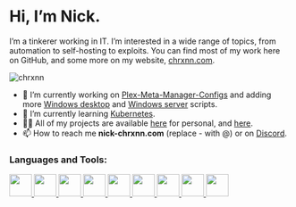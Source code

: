 # Hi, I’m Nick.

I’m a tinkerer working in IT. I’m interested in a wide range of topics, from automation to self-hosting to exploits. You
can find most of my work here on GitHub, and some more on my website,
[chrxnn.com](https://chrxnn.com).

<p align="left"> <img src="https://komarev.com/ghpvc/?username=chrxnn&label=Profile%20views&color=brightgreen&style=flat" alt="chrxnn" /> </p>

<!-- <p align="left"> <a href="https://github.com/ryo-ma/github-profile-trophy"><img src="https://github-profile-trophy.vercel.app/?username=zusier" alt="zusier" /></a> </p> -->

- 🔭 I’m currently working on [Plex-Meta-Manager-Configs](https://github.com/housefisharr/PMM-Configs) and adding more [Windows desktop](https://github.com/chrxnn/windows-desktop) and [Windows server](https://github.com/chrxnn/windows-server) scripts.
- 🌱 I’m currently learning [Kubernetes](https://kubernetes.io/).
- 👨‍💻 All of my projects are available [here](https://github.com/chrxnn?tab=repositories) for personal, and [here](https://github.com/orgs/housefisharr/repositories).
- 📫 How to reach me **nick-chrxnn.com** (replace - with @) or on [Discord](https://discord.com/users/288354979738288131).


<h3 align="left">Languages and Tools:</h3>
<p align="left"> 

<a href="https://code.visualstudio.com/" target="_blank"> <img src="https://code.visualstudio.com/assets/images/code-stable.png" width="40" height="40"/> </a> 
<a href="https://www.microsoft.com/en-us/windows-server" target="_blank"> <img src="https://cdn.freebiesupply.com/logos/large/2x/windows-server-2-logo-png-transparent.png" width="40" height="40"/> </a> 
<a href="https://azure.microsoft.com/en-us/" target="_blank"> <img src="https://upload.wikimedia.org/wikipedia/commons/thumb/f/fa/Microsoft_Azure.svg/330px-Microsoft_Azure.svg.png" width="40" height="40"/> </a> 
<a href="https://www.linux.org/" target="_blank"> <img src="https://cdn.jsdelivr.net/gh/devicons/devicon/icons/linux/linux-original.svg" width="40" height="40"/> </a>
<a href="https://www.docker.com/" target="_blank"> <img src="https://cdn.jsdelivr.net/gh/devicons/devicon/icons/docker/docker-plain.svg" width="40" height="40"/> </a>
<a href="https://www.vmware.com/" target="_blank"> <img src="https://upload.wikimedia.org/wikipedia/commons/3/34/VMware_Workstation_11.0_icon.png" width="40" height="40"/> </a>
<a href="https://www.proxmox.com/en/" target="_blank"> <img src="https://play-lh.googleusercontent.com/TT36Nsjyt0Yn8eyPAXuNK0bJsXmryP9ovsp7qdOy9sulYlr7v2Le5Ckf0I9S3AiaaXs" width="40" height="40"/> </a>
<a href="https://www.proxmox.com/en/" target="_blank"> <img src="https://raw.githubusercontent.com/chrxnn/chrxnn/main/unraid.ico" width="40" height="40"/> </a>
<a href="https://www.proxmox.com/en/" target="_blank"> <img src="https://cdn1.iconfinder.com/data/icons/hawcons/32/698356-icon-103-document-file-yml-256.png" width="40" height="40"/> </a>
</p>
<!---<p>&nbsp;<img align="center" src="https://github-readme-stats.vercel.app/api?username=chrxnn&show_icons=true&locale=en" alt="chrxnn" /></p>-->

